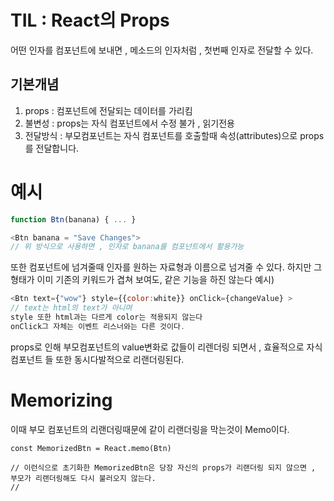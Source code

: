 # TIL : React의 Props
어떤 인자를 컴포넌트에 보내면 ,
메소드의 인자처럼 , 첫번째 인자로 전달할 수 있다.

## 기본개념
1. props : 컴포넌트에 전달되는 데이터를 가리킴
2. 불변성 : props는 자식 컴포넌트에서 수정 불가 , 읽기전용
3. 전달방식 : 부모컴포넌트는 자식 컴포넌트를 호출할때 속성(attributes)으로 props를 전달합니다.

# 예시

```react.js
function Btn(banana) { ... }

<Btn banana = "Save Changes">
// 위 방식으로 사용하면 , 인자로 banana를 컴포넌트에서 활용가능
```

또한 컴포넌트에 넘겨줄때 인자를 원하는 자료형과 이름으로 넘겨줄 수 있다.
하지만 그 형태가 이미 기존의 키워드가 겹쳐 보여도, 같은 기능을 하진 않는다
예시)
```react.js
<Btn text={"wow"} style={{color:white}} onClick={changeValue} >
// text는 html의 text가 아니며   
style 또한 html과는 다르게 color는 적용되지 않는다   
onClick그 자체는 이벤트 리스너와는 다른 것이다.
```

props로 인해 부모컴포넌트의 value변화로 값들이 리렌더링 되면서 , 효율적으로 자식 컴포넌트 들 또한 동시다발적으로 리랜더링된다.

# Memorizing
이때 부모 컴포넌트의 리랜더링때문에 같이 리랜더링을 막는것이 Memo이다.
```
const MemorizedBtn = React.memo(Btn)

// 이런식으로 초기화한 MemorizedBtn은 당장 자신의 props가 리랜더링 되지 않으면 , 부모가 리랜더링해도 다시 불러오지 않는다.
//
```